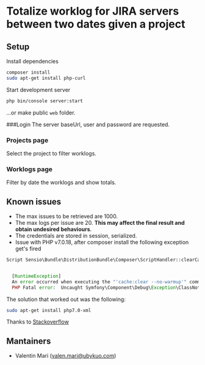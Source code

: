 # Totalize worklog for JIRA servers between two dates given a project

## Setup
Install dependencies
```bash
composer install
sudo apt-get install php-curl
```

Start development server
```bash
php bin/console server:start
```

...or make public `web` folder.


###Login
The server baseUrl, user and password are requested.

### Projects page
Select the project to filter worklogs.

### Worklogs page
Filter by date the worklogs and show totals.

## Known issues
* The max issues to be retrieved are 1000.
* The max logs per issue are 20. **This may affect the final result and obtain undesired behaviours**.
* The credentials are stored in session, serialized.
* Issue with PHP v7.0.18, after composer install the following exception get's fired 
```php
Script Sensio\Bundle\DistributionBundle\Composer\ScriptHandler::clearCache handling the symfony-scripts event terminated wit


  [RuntimeException]
  An error occurred when executing the "'cache:clear --no-warmup'" command:
  PHP Fatal error:  Uncaught Symfony\Component\Debug\Exception\ClassNotFoundException: Attempted to load class "DOMDocument" 
  ```
  The solution that worked out was the following:
  ``` bash
  sudo apt-get install php7.0-xml
  ```
  Thanks to [Stackoverflow](https://stackoverflow.com/questions/36646207/attempted-to-load-class-domdocument-from-the-global-namespace)

## Mantainers
* Valentin Mari (valen.mari@ubykuo.com)
